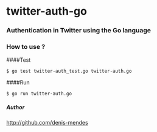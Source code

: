 twitter-auth-go
===============

### Authentication in Twitter using the Go language

### How to use ?

####Test

```$ go test twitter-auth_test.go twitter-auth.go```

####Run

```$ go run twitter-auth.go```

##### Author
http://github.com/denis-mendes
